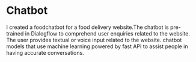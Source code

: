 # Chatbot
I created a foodchatbot for a food delivery website.The chatbot is pre-trained in Dialogflow to comprehend user enquiries related to the website. The user provides textual or voice input related to the website. chatbot models that use machine learning powered by fast API to assist people in having accurate conversations.
